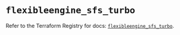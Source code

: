 # `flexibleengine_sfs_turbo`

Refer to the Terraform Registry for docs: [`flexibleengine_sfs_turbo`](https://registry.terraform.io/providers/flexibleenginecloud/flexibleengine/1.46.0/docs/resources/sfs_turbo).
